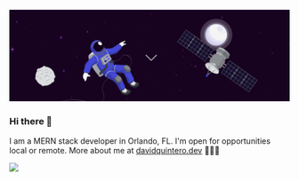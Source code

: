 [![header image astronaut](astro.png 'click to visit my developer portfolio')](https://davidquintero.dev)

### Hi there 👋

I am a MERN stack developer in Orlando, FL. I'm open for opportunities local or remote. More about me at <a href="https://davidquintero.dev">davidquintero.dev</a> 🧑🏻‍💻

<img src="https://github-readme-stats.vercel.app/api?username=instanetk&show_icons=true&count_private=true" width="500" height="auto"/>

<!--
**instanetk/instanetk** is a ✨ _special_ ✨ repository because its `README.md` (this file) appears on your GitHub profile.

Here are some ideas to get you started:

- 🔭 I’m currently working on ...
- 🌱 I’m currently learning ...
- 👯 I’m looking to collaborate on ...
- 🤔 I’m looking for help with ...
- 💬 Ask me about ...
- 📫 How to reach me: ...
- 😄 Pronouns: ...
- ⚡ Fun fact: ...
-->
